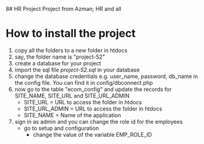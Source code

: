 8# HR Project
 Project from Azman; HR and all

# How to install the project
1. copy all the folders to a new folder in htdocs
2. say, the folder name is "project-52"
3. create a database for your project
4. import the sql file *project-52.sql* in your database
5. change the database credentials e.g. user_name, password, db_name in the config file. You can find it in config/dbconnect.php
6. now go to the table "ecom_config" and update the records for SITE_NAME, SITE_URL and SITE_URL_ADMIN
     - SITE_URL = URL to access the folder in htdocs
     - SITE_URL_ADMIN = URL to access the folder in htdocs
     - SITE_NAME = Name of the application
7. sign in as admin and you can change the role id for the employees
     - go to setup and configuration
          - change the value of the variable EMP_ROLE_ID
